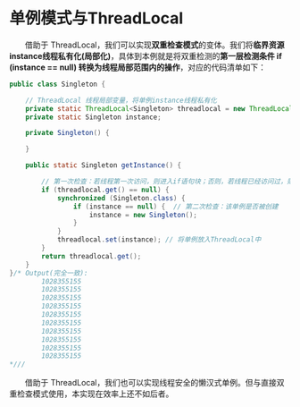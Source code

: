 # 单例模式与ThreadLocal

　　借助于 ThreadLocal，我们可以实现**双重检查模式**的变体。我们将**临界资源instance线程私有化\(局部化\)**，具体到本例就是将双重检测的**第一层检测条件 if \(instance == null\) 转换为线程局部范围内的操作**，对应的代码清单如下：

```java
public class Singleton {

    // ThreadLocal 线程局部变量，将单例instance线程私有化
    private static ThreadLocal<Singleton> threadlocal = new ThreadLocal<Singleton>();
    private static Singleton instance;

    private Singleton() {

    }

    public static Singleton getInstance() {

        // 第一次检查：若线程第一次访问，则进入if语句块；否则，若线程已经访问过，则直接返回ThreadLocal中的值
        if (threadlocal.get() == null) {
            synchronized (Singleton.class) {
                if (instance == null) {  // 第二次检查：该单例是否被创建
                    instance = new Singleton();
                }
            }
            threadlocal.set(instance); // 将单例放入ThreadLocal中
        }
        return threadlocal.get();
    }
}/* Output(完全一致): 
        1028355155
        1028355155
        1028355155
        1028355155
        1028355155
        1028355155
        1028355155
        1028355155
        1028355155
        1028355155
*///
```

　　借助于 ThreadLocal，我们也可以实现线程安全的懒汉式单例。但与直接双重检查模式使用，本实现在效率上还不如后者。

